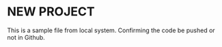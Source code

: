 # NEW PROJECT

This is a sample file from local system.
Confirming the code be pushed or not in Github.
